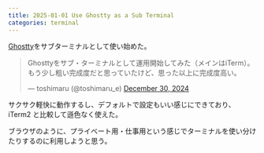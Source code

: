 ```yaml
---
title: 2025-01-01 Use Ghostty as a Sub Terminal
categories: terminal
---
```


[Ghostty](https://ghostty.org/)をサブターミナルとして使い始めた。

<blockquote class="twitter-tweet"><p lang="ja" dir="ltr">Ghosttyをサブ・ターミナルとして運用開始してみた（メインはiTerm）。もう少し粗い完成度だと思っていたけど、思った以上に完成度高い。</p>&mdash; toshimaru (@toshimaru_e) <a href="https://twitter.com/toshimaru_e/status/1873670509252243526?ref_src=twsrc%5Etfw">December 30, 2024</a></blockquote> <script async src="https://platform.twitter.com/widgets.js" charset="utf-8"></script>

サクサク軽快に動作するし、デフォルトで設定もいい感じにできており、iTerm2 と比較して遜色なく使えた。

ブラウザのように、プライベート用・仕事用という感じでターミナルを使い分けたりするのに利用しようと思う。
